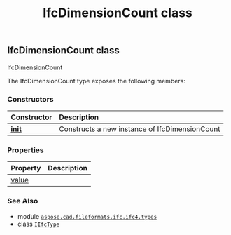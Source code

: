 ﻿---
title: IfcDimensionCount class
second_title: Aspose.CAD for Python via .NET API References
description: 
type: docs
weight: 390
url: /python-net/aspose.cad.fileformats.ifc.ifc4.types/ifcdimensioncount/
is_root: false
---

## IfcDimensionCount class

IfcDimensionCount



The IfcDimensionCount type exposes the following members:

### Constructors
| Constructor | Description |
| :- | :- |
| [__init__](/cad/python-net/aspose.cad.fileformats.ifc.ifc4.types/ifcdimensioncount/__init__/#) | Constructs a new instance of IfcDimensionCount |


### Properties
| Property | Description |
| :- | :- |
| [value](/cad/python-net/aspose.cad.fileformats.ifc.ifc4.types/ifcdimensioncount/value) |  |



### See Also
* module [`aspose.cad.fileformats.ifc.ifc4.types`](..)
* class [`IIfcType`](/cad/python-net/aspose.cad.fileformats.ifc/iifctype)
